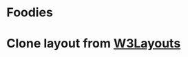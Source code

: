 # Foodies
# Clone layout from [W3Layouts](https://demo.w3layouts.com/demos_new/template_demo/01-10-2020/foodies-liberty-demo_Free/495579608/web/index.html) 
